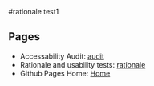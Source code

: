 #rationale test1


## Pages
- Accessability Audit: [audit](../audit)
- Rationale and usability tests: [rationale](test)
- Github Pages Home: [Home](https://hluce1.github.io/week4/)
